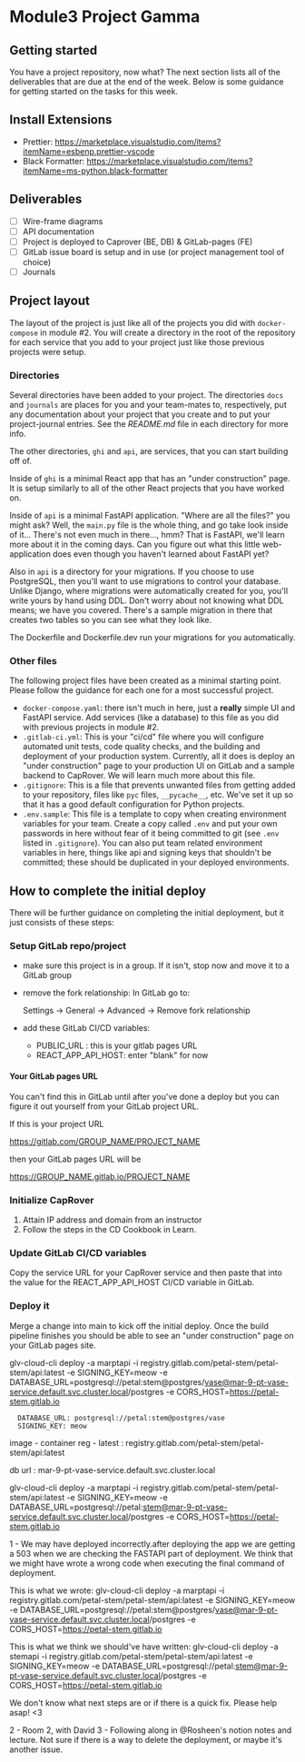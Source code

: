 # Module3 Project Gamma

## Getting started

You have a project repository, now what? The next section
lists all of the deliverables that are due at the end of the
week. Below is some guidance for getting started on the
tasks for this week.

## Install Extensions

- Prettier: <https://marketplace.visualstudio.com/items?itemName=esbenp.prettier-vscode>
- Black Formatter: <https://marketplace.visualstudio.com/items?itemName=ms-python.black-formatter>

## Deliverables

- [ ] Wire-frame diagrams
- [ ] API documentation
- [ ] Project is deployed to Caprover (BE, DB) & GitLab-pages (FE)
- [ ] GitLab issue board is setup and in use (or project management tool of choice)
- [ ] Journals

## Project layout

The layout of the project is just like all of the projects
you did with `docker-compose` in module #2. You will create
a directory in the root of the repository for each service
that you add to your project just like those previous
projects were setup.

### Directories

Several directories have been added to your project. The
directories `docs` and `journals` are places for you and
your team-mates to, respectively, put any documentation
about your project that you create and to put your
project-journal entries. See the _README.md_ file in each
directory for more info.

The other directories, `ghi` and `api`, are services, that
you can start building off of.

Inside of `ghi` is a minimal React app that has an "under
construction" page. It is setup similarly to all of the
other React projects that you have worked on.

Inside of `api` is a minimal FastAPI application.
"Where are all the files?" you might ask? Well, the
`main.py` file is the whole thing, and go take look inside
of it... There's not even much in there..., hmm? That is
FastAPI, we'll learn more about it in the coming days. Can
you figure out what this little web-application does even
though you haven't learned about FastAPI yet?

Also in `api` is a directory for your migrations.
If you choose to use PostgreSQL, then you'll want to use
migrations to control your database. Unlike Django, where
migrations were automatically created for you, you'll write
yours by hand using DDL. Don't worry about not knowing what
DDL means; we have you covered. There's a sample migration
in there that creates two tables so you can see what they
look like.

The Dockerfile and Dockerfile.dev run your migrations
for you automatically.

### Other files

The following project files have been created as a minimal
starting point. Please follow the guidance for each one for
a most successful project.

- `docker-compose.yaml`: there isn't much in here, just a
  **really** simple UI and FastAPI service. Add services
  (like a database) to this file as you did with previous
  projects in module #2.
- `.gitlab-ci.yml`: This is your "ci/cd" file where you will
  configure automated unit tests, code quality checks, and
  the building and deployment of your production system.
  Currently, all it does is deploy an "under construction"
  page to your production UI on GitLab and a sample backend
  to CapRover. We will learn much more about this file.
- `.gitignore`: This is a file that prevents unwanted files
  from getting added to your repository, files like
  `pyc` files, `__pycache__`, etc. We've set it up so that
  it has a good default configuration for Python projects.
- `.env.sample`: This file is a template to copy when
  creating environment variables for your team. Create a
  copy called `.env` and put your own passwords in here
  without fear of it being committed to git (see `.env`
  listed in `.gitignore`). You can also put team related
  environment variables in here, things like api and signing
  keys that shouldn't be committed; these should be
  duplicated in your deployed environments.

## How to complete the initial deploy

There will be further guidance on completing the initial
deployment, but it just consists of these steps:

### Setup GitLab repo/project

- make sure this project is in a group. If it isn't, stop
  now and move it to a GitLab group
- remove the fork relationship: In GitLab go to:

  Settings -> General -> Advanced -> Remove fork relationship

- add these GitLab CI/CD variables:
  - PUBLIC_URL : this is your gitlab pages URL
  - REACT_APP_API_HOST: enter "blank" for now

#### Your GitLab pages URL

You can't find this in GitLab until after you've done a deploy
but you can figure it out yourself from your GitLab project URL.

If this is your project URL

https://gitlab.com/GROUP_NAME/PROJECT_NAME

then your GitLab pages URL will be

https://GROUP_NAME.gitlab.io/PROJECT_NAME

### Initialize CapRover

1. Attain IP address and domain from an instructor
1. Follow the steps in the CD Cookbook in Learn.

### Update GitLab CI/CD variables

Copy the service URL for your CapRover service and then paste
that into the value for the REACT_APP_API_HOST CI/CD variable
in GitLab.

### Deploy it

Merge a change into main to kick off the initial deploy. Once the build pipeline
finishes you should be able to see an "under construction" page on your GitLab
pages site.

glv-cloud-cli deploy -a marptapi -i registry.gitlab.com/petal-stem/petal-stem/api:latest -e SIGNING_KEY=meow -e DATABASE_URL=postgresql://petal:stem@postgres/vase@mar-9-pt-vase-service.default.svc.cluster.local/postgres -e CORS_HOST=https://petal-stem.gitlab.io

      DATABASE_URL: postgresql://petal:stem@postgres/vase
      SIGNING_KEY: meow

image - container reg - latest : registry.gitlab.com/petal-stem/petal-stem/api:latest

db url : mar-9-pt-vase-service.default.svc.cluster.local

glv-cloud-cli deploy -a marptapi -i registry.gitlab.com/petal-stem/petal-stem/api:latest -e SIGNING_KEY=meow -e DATABASE_URL=postgresql://petal:stem@mar-9-pt-vase-service.default.svc.cluster.local/postgres -e CORS_HOST=https://petal-stem.gitlab.io

1 - We may have deployed incorrectly.after deploying the app we are getting a 503 when we are checking the FASTAPI part of deployment. We think that we might have wrote a wrong code when executing the final command of deployment.

This is what we wrote: glv-cloud-cli deploy -a marptapi -i registry.gitlab.com/petal-stem/petal-stem/api:latest -e SIGNING_KEY=meow -e DATABASE_URL=postgresql://petal:stem@postgres/vase@mar-9-pt-vase-service.default.svc.cluster.local/postgres -e CORS_HOST=https://petal-stem.gitlab.io

This is what we think we should've have written: glv-cloud-cli deploy -a stemapi -i registry.gitlab.com/petal-stem/petal-stem/api:latest -e SIGNING_KEY=meow -e DATABASE_URL=postgresql://petal:stem@mar-9-pt-vase-service.default.svc.cluster.local/postgres -e CORS_HOST=https://petal-stem.gitlab.io

We don't know what next steps are or if there is a quick fix. Please help asap! <3

2 - Room 2, with David
3 - Following along in @Rosheen's notion notes and lecture. Not sure if there is a way to delete the deployment, or maybe it's another issue.
